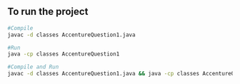 
## To run the project
```bash
#Compile
javac -d classes AccentureQuestion1.java

#Run
java -cp classes AccentureQuestion1

#Compile and Run
javac -d classes AccentureQuestion1.java && java -cp classes AccentureQuestion1
```
